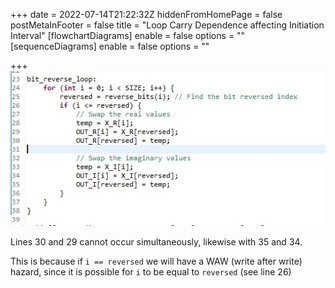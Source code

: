 +++
date = 2022-07-14T21:22:32Z
hiddenFromHomePage = false
postMetaInFooter = false
title = "Loop Carry Dependence affecting Initiation Interval"
[flowchartDiagrams]
enable = false
options = ""
[sequenceDiagrams]
enable = false
options = ""

+++
![](/uploads/snipaste_2022-07-15_07-22-09.jpg)

Lines 30 and 29 cannot occur simultaneously, likewise with 35 and 34.

This is because if `i == reversed` we will have a WAW (write after write) hazard, since it is possible for `i` to be equal to `reversed` (see line 26)